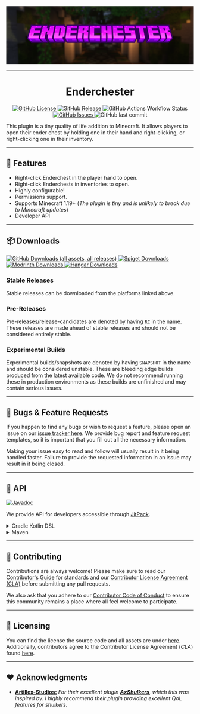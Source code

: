 <img style="text-align:center;" src="assets/logo-background.png" alt="project banner">

---

<h1 style="text-align:center;">Enderchester</h1>

<p style="text-align:center;">
    <a href="https://github.com/milkdrinkers/Enderchester/blob/main/LICENSE">
        <img alt="GitHub License" src="https://img.shields.io/github/license/milkdrinkers/Enderchester?style=for-the-badge&color=blue&labelColor=141417">
    </a>
    <a href="https://github.com/milkdrinkers/Enderchester/releases">
        <img alt="GitHub Release" src="https://img.shields.io/github/v/release/milkdrinkers/Enderchester?include_prereleases&sort=semver&style=for-the-badge&label=LATEST%20VERSION&labelColor=141417">
    </a>
    <img alt="GitHub Actions Workflow Status" src="https://img.shields.io/github/actions/workflow/status/milkdrinkers/Enderchester/ci.yml?style=for-the-badge&labelColor=141417">
    <a href="https://github.com/milkdrinkers/Enderchester/issues">
        <img alt="GitHub Issues" src="https://img.shields.io/github/issues/milkdrinkers/Enderchester?style=for-the-badge&labelColor=141417">
    </a>
    <img alt="GitHub last commit" src="https://img.shields.io/github/last-commit/milkdrinkers/Enderchester?style=for-the-badge&labelColor=141417">
</p>

This plugin is a tiny quality of life addition to Minecraft. It allows players to open their ender chest by holding one in their hand and right-clicking, or right-clicking one in their inventory.

---

## 🌟 Features

- Right-click Enderchest in the player hand to open.
- Right-click Enderchests in inventories to open.
- Highly configurable!
- Permissions support.
- Supports Minecraft 1.19+ (_The plugin is tiny and is unlikely to break due to Minecraft updates_)
- Developer API

---

## 📦 Downloads

<a href="https://github.com/milkdrinkers/Enderchester/releases/latest">
    <img alt="GitHub Downloads (all assets, all releases)" src="https://img.shields.io/github/downloads/milkdrinkers/Enderchester/total?style=for-the-badge&logo=github&logoColor=white&labelColor=141417">
</a>
<a href="https://www.spigotmc.org/">
    <img alt="Spiget Downloads" src="https://img.shields.io/spiget/downloads/9089?style=for-the-badge&logo=spigotmc&logoColor=white&label=SPIGOT&labelColor=141417">
</a>
<a href="https://modrinth.com/">
    <img alt="Modrinth Downloads" src="https://img.shields.io/modrinth/dt/essentialsx?style=for-the-badge&logo=modrinth&logoColor=white&label=MODRINTH&labelColor=141417">
</a>
<a href="https://hangar.papermc.io/">
    <img alt="Hangar Downloads" src="https://img.shields.io/hangar/dt/Essentials?style=for-the-badge&label=HANGAR&labelColor=141417">
</a>

### Stable Releases

Stable releases can be downloaded from the platforms linked above.

### Pre-Releases

Pre-releases/release-candidates are denoted by having `RC` in the name. These releases are made ahead of stable releases and should not be considered entirely stable.

### Experimental Builds

Experimental builds/snapshots are denoted by having `SNAPSHOT` in the name and should be considered unstable. These are bleeding edge builds produced from the latest available code. We do not recommend running these in production environments as these builds are unfinished and may contain serious issues.

---

## 🤝 Bugs & Feature Requests

If you happen to find any bugs or wish to request a feature, please open an issue on our [issue tracker here](https://github.com/milkdrinkers/Enderchester/issues). We provide bug report and feature request templates, so it is important that you fill out all the necessary information.

Making your issue easy to read and follow will usually result in it being handled faster. Failure to provide the requested information in an issue may result in it being closed.

---

## 🚧 API

<a href="https://jitpack.io/com/github/milkdrinkers/Enderchester/latest/javadoc/">
    <img alt="Javadoc" src="https://img.shields.io/badge/JAVADOC-8A2BE2?style=for-the-badge&labelColor=141417">
</a>

We provide API for developers accessible through [JitPack](https://jitpack.io/). 

<details>
<summary>Gradle Kotlin DSL</summary>

```kotlin
repositories {
    maven("https://jitpack.io") {
        content {
            includeGroup("io.github.milkdrinkers")
        }
    }
}

dependencies {
    compileOnly("io.github.milkdrinkers:enderchester:VERSION")
}
```
</details>

<details>
<summary>Maven</summary>

```xml
<project>
    <repositories>
        <repository>
            <id>jitpack.io</id>
            <url>https://jitpack.io</url>
        </repository>
    </repositories>

    <dependencies>
        <dependency>
            <groupId>io.github.milkdrinkers</groupId>
            <artifactId>enderchester</artifactId>
            <version>VERSION</version>
            <scope>provided</scope>
        </dependency>
    </dependencies>
</project>
```
</details>

---

## 🔧 Contributing

Contributions are always welcome! Please make sure to read our [Contributor's Guide](CONTRIBUTING.md) for standards and our [Contributor License Agreement (CLA)](CONTRIBUTOR_LICENSE_AGREEMENT.md) before submitting any pull requests.

We also ask that you adhere to our [Contributor Code of Conduct](CODE_OF_CONDUCT.md) to ensure this community remains a place where all feel welcome to participate.

---

## 📝 Licensing

You can find the license the source code and all assets are under [here](../LICENSE). Additionally, contributors agree to the Contributor License Agreement \(*CLA*\) found [here](CONTRIBUTOR_LICENSE_AGREEMENT.md).

---

## ❤️ Acknowledgments

- **[Artillex-Studios:](https://github.com/Artillex-Studios)** _For their excellent plugin [__AxShulkers__](https://github.com/Artillex-Studios/AxShulkers/), which this was inspired by. I highly recommend their plugin providing excellent QoL features for shulkers._

